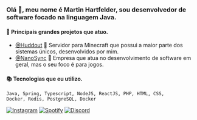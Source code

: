 ### Olá 👋, meu nome é Martin Hartfelder, sou desenvolvedor de software focado na linguagem Java.

#### 💎 Principais grandes projetos que atuo.
- <a href="https://github.com/HuddoutingTeam">@Huddout</a> 🔧 Servidor para Minecraft que possui a maior parte dos sistemas únicos, desenvolvidos por mim.
- <a href="https://github.com/NanoSyncServices">@NanoSync</a> 🔧 Empresa que atua no desenvolvimento de software em geral, mas o seu foco é para jogos.

#### 📚 Tecnologias que eu utilizo.
<code>Java, Spring, Typescript, NodeJS, ReactJS, PHP, HTML, CSS, Docker, Redis, PostgreSQL, Docker</code>

<a href="https://www.instagram.com/martiinfer22/" rel="Instagram">![Instagram](https://img.shields.io/badge/martiinfer22-%23E4405F.svg?style=for-the-badge&logo=Instagram&logoColor=white)</a> <a href="http://google.com.au/" rel="some text">![Spotify](https://img.shields.io/badge/Spotify-1ED760?style=for-the-badge&logo=spotify&logoColor=white)</a> <a href="http://google.com.au/" rel="some text">![Discord](https://img.shields.io/badge/NanoSync-%237289DA.svg?style=for-the-badge&logo=discord&logoColor=white)</a>
